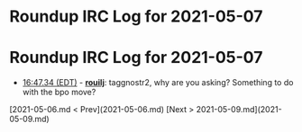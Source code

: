 # Roundup IRC Log for 2021-05-07 #
# Roundup IRC Log for 2021-05-07
* <a href="#16:47.34" id="16:47.34">16:47.34 (EDT)</a> - __[rouilj](https://github.com/rouilj)__: taggnostr2, why are you asking? Something to do with the bpo move?

<div class="inpage-footer">
[2021-05-06.md < Prev](2021-05-06.md)
[Next > 2021-05-09.md](2021-05-09.md)
</div>

